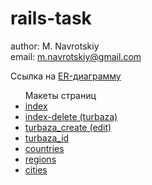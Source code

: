 rails-task
==========

author: M. Navrotskiy <br />
email:  m.navrotskiy@gmail.com

<p>
Ссылка на <a href="http://www.screencast.com/t/SI3sHaMpg7uu">ER-диаграмму</a>
</p>

<p>
<ul>Макеты страниц
  <li><a href="http://www.screencast.com/t/jUQZFXXOA">index</a></li>
  <li><a href="http://www.screencast.com/t/oLdL313djfQb">index-delete (turbaza)</a></li>
  <li><a href="http://www.screencast.com/t/hn4NjefWSAU">turbaza_create (edit)</a></li>
  <li><a href="http://www.screencast.com/t/py6iCqYq">turbaza_id</a></li>
  <li><a href="http://www.screencast.com/t/OxGnL5fSgx">countries</a></li>
  <li><a href="http://www.screencast.com/t/v0DnLfCjmde6">regions</a></li>
  <li><a href="http://www.screencast.com/t/tQjtc79p">cities</a></li>
</ul>
</p>
